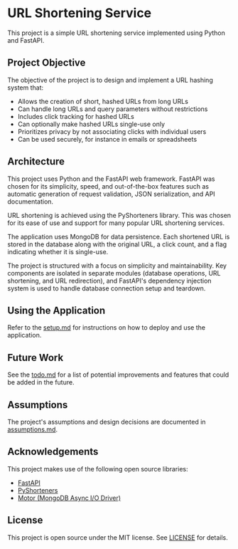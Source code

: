 # URL Shortening Service

This project is a simple URL shortening service implemented using Python and FastAPI. 

## Project Objective

The objective of the project is to design and implement a URL hashing system that:

- Allows the creation of short, hashed URLs from long URLs
- Can handle long URLs and query parameters without restrictions
- Includes click tracking for hashed URLs
- Can optionally make hashed URLs single-use only
- Prioritizes privacy by not associating clicks with individual users
- Can be used securely, for instance in emails or spreadsheets

## Architecture

This project uses Python and the FastAPI web framework. FastAPI was chosen for its simplicity, speed, and out-of-the-box features such as automatic generation of request validation, JSON serialization, and API documentation.

URL shortening is achieved using the PyShorteners library. This was chosen for its ease of use and support for many popular URL shortening services.

The application uses MongoDB for data persistence. Each shortened URL is stored in the database along with the original URL, a click count, and a flag indicating whether it is single-use.

The project is structured with a focus on simplicity and maintainability. Key components are isolated in separate modules (database operations, URL shortening, and URL redirection), and FastAPI's dependency injection system is used to handle database connection setup and teardown.

## Using the Application

Refer to the [setup.md](setup.md) for instructions on how to deploy and use the application.

## Future Work

See the [todo.md](todo.md) for a list of potential improvements and features that could be added in the future.

## Assumptions

The project's assumptions and design decisions are documented in [assumptions.md](assumptions.md).

## Acknowledgements

This project makes use of the following open source libraries:

- [FastAPI](https://fastapi.tiangolo.com/)
- [PyShorteners](https://pyshorteners.readthedocs.io/)
- [Motor (MongoDB Async I/O Driver)](https://motor.readthedocs.io/)

## License

This project is open source under the MIT license. See [LICENSE](LICENSE) for details.